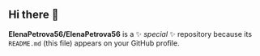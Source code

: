## Hi there 👋

**ElenaPetrova56/ElenaPetrova56** is a ✨ _special_ ✨ repository because its `README.md` (this file) appears on your GitHub profile.

